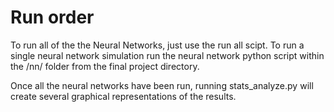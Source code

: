 # Run order
To run all of the the Neural Networks, just use the run all scipt.
To run a single neural network simulation run the neural network python script within the /nn/ folder from the final project directory.
  
Once all the neural networks have been run, running stats_analyze.py will create several graphical representations of the results.
